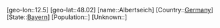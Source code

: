 ﻿---
location: [48.02,12.5]
type: City
tags:
- geo/City


SpocWebEntityId: 28715
isDeleted: false
confidential: public

---
[geo-lon::12.5]
[geo-lat::48.02]
[name::Albertseich]
[Country::[Germany](geo/Continent/Europe/Germany.md)]
[State::[Bayern](geo/Continent/Europe/Germany/Bayern.md)]
[Population::]
[Unknown::]

